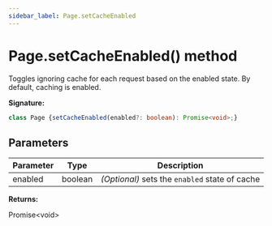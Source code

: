 ```yaml
---
sidebar_label: Page.setCacheEnabled
---
```

# Page.setCacheEnabled() method

Toggles ignoring cache for each request based on the enabled state. By default, caching is enabled.

**Signature:**

```typescript
class Page {setCacheEnabled(enabled?: boolean): Promise<void>;}
```

## Parameters

|  Parameter | Type | Description |
|  --- | --- | --- |
|  enabled | boolean | <i>(Optional)</i> sets the <code>enabled</code> state of cache |

**Returns:**

Promise&lt;void&gt;

